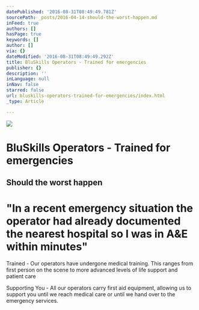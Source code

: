 ```yaml
---
datePublished: '2016-08-31T08:49:49.781Z'
sourcePath: _posts/2016-04-14-should-the-worst-happen.md
inFeed: true
authors: []
hasPage: true
keywords: []
author: []
via: {}
dateModified: '2016-08-31T08:49:49.292Z'
title: BluSkills Operators - Trained for emergencies
publisher: {}
description: ''
inLanguage: null
inNav: false
starred: false
url: bluskills-operators-trained-for-emergencies/index.html
_type: Article

---
```

![](https://the-grid-user-content.s3-us-west-2.amazonaws.com/d1599266-5bfe-4ca5-8043-ca8af22f0e75.jpg)

# BluSkills Operators - Trained for emergencies

## Should the worst happen

# "In a recent emergency situation the operator had already documented the nearest hospital so I was in A&E within minutes"

Trained - Our operators have undergone medical training. This ranges from first person on the scene to more advanced levels of life support and patient care

Supporting You - All our operators carry first aid equipment, allowing us to support you until we reach medical care or until we hand over to the emergency services.